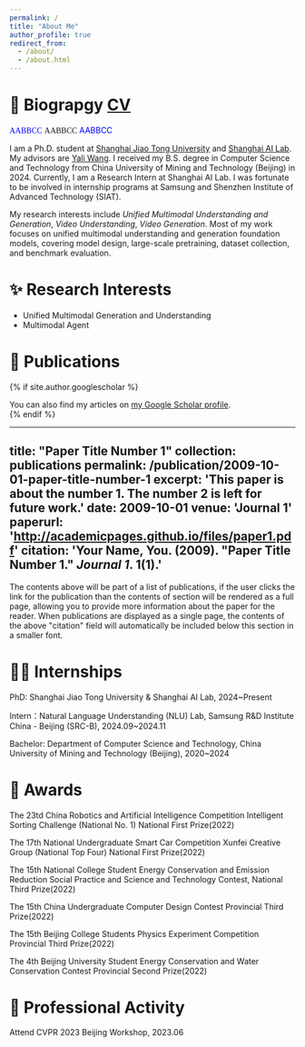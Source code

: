```yaml
---
permalink: /
title: "About Me"
author_profile: true
redirect_from: 
  - /about/
  - /about.html
---
```



📓 Biograpgy [CV](files/CV_ZhengrongYue.pdf)
======

<font face="Cambria" color=Blue>AABBCC</font>
<font face="Cambria">AABBCC</font>
<font color=Blue>AABBCC</font>

I am a Ph.D. student at [Shanghai Jiao Tong University](https://www.sjtu.edu.cn/) and [Shanghai AI Lab](https://www.shlab.org.cn/). My advisors are [Yali Wang](https://scholar.google.com/citations?hl=zh-CN&user=hD948dkAAAAJ). I received my B.S. degree in Computer Science and Technology from China University of Mining and Technology (Beijing) in 2024. Currently, I am a Research Intern at Shanghai AI Lab. I was fortunate to be involved in internship programs at Samsung and Shenzhen Institute of Advanced Technology (SIAT).

My research interests include *Unified Multimodal Understanding and Generation*, *Video Understanding*, *Video Generation*. Most of my work focuses on unified multimodal understanding and generation foundation models, covering model design, large-scale pretraining, dataset collection, and benchmark evaluation.


✨ Research Interests
======
- Unified Multimodal Generation and Understanding
- Multimodal Agent


📑 Publications
======
{% if site.author.googlescholar %}
  <div class="wordwrap">You can also find my articles on <a href="https://scholar.google.com.hk/citations?user=l2WXe8cAAAAJ&hl=zh-CN">my Google Scholar profile</a>.</div>
{% endif %}

---
title: "Paper Title Number 1"
collection: publications
permalink: /publication/2009-10-01-paper-title-number-1
excerpt: 'This paper is about the number 1. The number 2 is left for future work.'
date: 2009-10-01
venue: 'Journal 1'
paperurl: 'http://academicpages.github.io/files/paper1.pdf'
citation: 'Your Name, You. (2009). &quot;Paper Title Number 1.&quot; <i>Journal 1</i>. 1(1).'
---

The contents above will be part of a list of publications, if the user clicks the link for the publication than the contents of section will be rendered as a full page, allowing you to provide more information about the paper for the reader. When publications are displayed as a single page, the contents of the above "citation" field will automatically be included below this section in a smaller font.


🤵🏻 Internships
======
PhD: Shanghai Jiao Tong University & Shanghai AI Lab, 2024~Present

Intern：Natural Language Understanding (NLU) Lab, Samsung R&D Institute China - Beijing (SRC-B), 2024.09~2024.11

Bachelor: Department of Computer Science and Technology, China University of Mining and Technology (Beijing), 2020~2024


🏅 Awards
======
The 23td China Robotics and Artificial Intelligence Competition Intelligent Sorting Challenge (National No. 1) National First Prize(2022)

The 17th National Undergraduate Smart Car Competition Xunfei Creative Group (National Top Four) National First Prize(2022)

The 15th National College Student Energy Conservation and Emission Reduction Social Practice and Science and Technology Contest, National Third Prize(2022)

The 15th China Undergraduate Computer Design Contest Provincial Third Prize(2022)

The 15th Beijing College Students Physics Experiment Competition Provincial Third Prize(2022)

The 4th Beijing University Student Energy Conservation and Water Conservation Contest Provincial Second Prize(2022)


📑 Professional Activity
======
Attend CVPR 2023 Beijing Workshop, 2023.06
